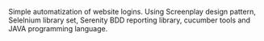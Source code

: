 Simple automatization of website logins. Using Screenplay design pattern, Selelnium library set, Serenity BDD reporting library, cucumber tools and JAVA programming language.
